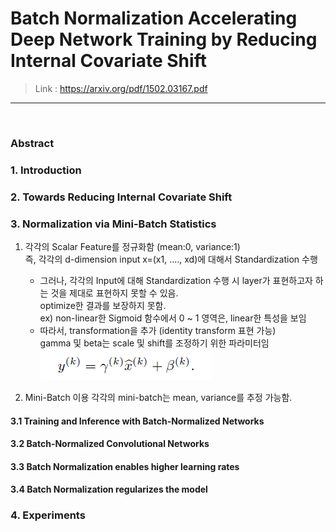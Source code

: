 # Batch Normalization Accelerating Deep Network Training by Reducing Internal Covariate Shift
> Link : https://arxiv.org/pdf/1502.03167.pdf
---
<br>

### Abstract


### 1. Introduction

### 2. Towards Reducing Internal Covariate Shift

### 3. Normalization via Mini-Batch Statistics  
1) 각각의 Scalar Feature를 정규화함 (mean:0, variance:1)  
   즉, 각각의 d-dimension input x=(x1, ...., xd)에 대해서 Standardization 수행  
   - 그러나, 각각의 Input에 대해 Standardization 수행 시 layer가 표현하고자 하는 것을 제대로 표현하지 못할 수 있음.  
     optimize한 결과를 보장하지 못함.  
     ex) non-linear한 Sigmoid 함수에서 0 ~ 1 영역은, linear한 특성을 보임
   - 따라서, transformation을 추가 (identity transform 표현 가능)  
     gamma 및 beta는 scale 및 shift를 조정하기 위한 파라미터임  
     ![BN 수식](../data/BatchNorm_algorithm.PNG)

2) Mini-Batch 이용
     각각의 mini-batch는 mean, variance를 추정 가능함.

#### 3.1 Training and Inference with Batch-Normalized Networks


#### 3.2 Batch-Normalized Convolutional Networks


#### 3.3 Batch Normalization enables higher learning rates

#### 3.4 Batch Normalization regularizes the model


### 4. Experiments
